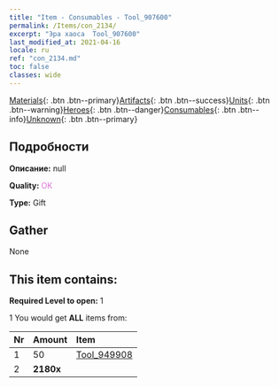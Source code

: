 ```yaml
---
title: "Item - Consumables - Tool_907600"
permalink: /Items/con_2134/
excerpt: "Эра хаоса  Tool_907600"
last_modified_at: 2021-04-16
locale: ru
ref: "con_2134.md"
toc: false
classes: wide
---
```

 [Materials](/ru/Items/){: .btn .btn--primary}[Artifacts](/ru/Items/Artifacts/){: .btn .btn--success}[Units](/ru/Items/Units/){: .btn .btn--warning}[Heroes](/ru/Items/Heroes/){: .btn .btn--danger}[Consumables](/ru/Items/Consumables/){: .btn .btn--info}[Unknown](/ru/Items/Unknown/){: .btn .btn--primary}

## Подробности
 **Описание:** null

 **Quality:** <span style="color: #DA70D6">OK</span>

 **Type:** Gift

## Gather

  None

## This item contains:

 **Required Level to open:** 1

 1 You would get **ALL** items  from:

  | Nr | Amount |     Item    |
  |:---|:-------|:------------|
  | 1 | 50 | [Tool_949908](/ru/Items/unt_355/) |  | 
  | 2 |  **2180x** | <i class="fas fa-gem"/> |  | 
